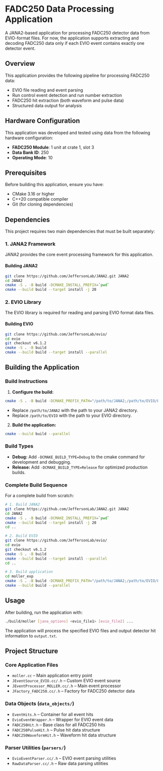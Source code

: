 # FADC250 Data Processing Application

A JANA2-based application for processing FADC250 detector data from EVIO-format files. For now, the application supports extracting and decoding FADC250 data only if each EVIO event contains exactly one detector event.

## Overview

This application provides the following pipeline for processing FADC250 data:
- EVIO file reading and event parsing
- Run control event detection and run number extraction
- FADC250 hit extraction (both waveform and pulse data)
- Structured data output for analysis

## Hardware Configuration

This application was developed and tested using data from the following hardware configuration:

- **FADC250 Module**: 1 unit at crate 1, slot 3
- **Data Bank ID**: 250
- **Operating Mode**: 10

## Prerequisites

Before building this application, ensure you have:

- CMake 3.16 or higher
- C++20 compatible compiler
- Git (for cloning dependencies)

## Dependencies

This project requires two main dependencies that must be built separately:

### 1. JANA2 Framework

JANA2 provides the core event processing framework for this application.

#### Building JANA2

```bash
git clone https://github.com/JeffersonLab/JANA2.git JANA2
cd JANA2
cmake -S . -B build -DCMAKE_INSTALL_PREFIX=`pwd`
cmake --build build --target install -j 20
```

### 2. EVIO Library

The EVIO library is required for reading and parsing EVIO format data files.

#### Building EVIO

```bash
git clone https://github.com/JeffersonLab/evio/
cd evio
git checkout v6.1.2
cmake -S . -B build
cmake --build build --target install --parallel
```

## Building the Application

### Build Instructions

1. **Configure the build:**

```bash
cmake -S . -B build -DCMAKE_PREFIX_PATH="/path/to/JANA2;/path/to/EVIO/Linux-x86_64"
```

* Replace `/path/to/JANA2` with the path to your JANA2 directory.
* Replace `/path/to/EVIO` with the path to your EVIO directory.

2. **Build the application:**

```bash
cmake --build build --parallel
```

### Build Types

- **Debug:** Add `-DCMAKE_BUILD_TYPE=Debug` to the cmake command for development and debugging.
- **Release:** Add `-DCMAKE_BUILD_TYPE=Release` for optimized production builds.

### Complete Build Sequence

For a complete build from scratch:

```bash
# 1. Build JANA2
git clone https://github.com/JeffersonLab/JANA2.git JANA2
cd JANA2
cmake -S . -B build -DCMAKE_INSTALL_PREFIX=`pwd`
cmake --build build --target install -j 20
cd ..

# 2. Build EVIO
git clone https://github.com/JeffersonLab/evio/
cd evio
git checkout v6.1.2
cmake -S . -B build
cmake --build build --target install --parallel
cd ..

# 3. Build application
cd moller_exp
cmake -S . -B build -DCMAKE_PREFIX_PATH="/path/to/JANA2;/path/to/EVIO/Linux-x86_64"
cmake --build build --parallel
```

## Usage

After building, run the application with:

```bash
./build/moller [jana_options] <evio_file1> [evio_file2] ...
```

The application will process the specified EVIO files and output detector hit information to `output.txt`.

## Project Structure

### Core Application Files
- `moller.cc` – Main application entry point
- `JEventSource_EVIO.cc/.h` – Custom EVIO event source
- `JEventProcessor_MOLLER.cc/.h` – Main event processor
- `JFactory_FADC250.cc/.h` – Factory for FADC250 detector data

### Data Objects (`data_objects/`)
- `EventHits.h` – Container for all event hits
- `EvioEventWrapper.h` – Wrapper for EVIO event data
- `FADC250Hit.h` – Base class for all FADC250 hits
- `FADC250PulseHit.h` – Pulse hit data structure
- `FADC250WaveformHit.h` – Waveform hit data structure

### Parser Utilities (`parsers/`)
- `EvioEventParser.cc/.h` – EVIO event parsing utilities
- `RawDataParser.cc/.h` – Raw data parsing utilities
